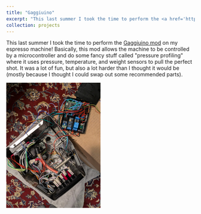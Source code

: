 ```yaml
---
title: "Gaggiuino"
excerpt: "This last summer I took the time to perform the <a href='https://gaggiuino.github.io'>Gaggiuino mod</a> on my espresso machine! Basically, this mod allows the machine to be controlled by a microcontroller and do some fancy stuff called "pressure profiling" where it uses pressure, temperature, and weight sensors to pull the perfect shot. It was a lot of fun, but also a lot harder than I thought it would be (mostly because I thought I could swap out some recommended parts). <br/><img src='/images/projects/integration_hell.jpg' width='25%' height='25%'>"
collection: projects
---
```


This last summer I took the time to perform the <a href='https://gaggiuino.github.io'>Gaggiuino mod</a> on my espresso machine! Basically, this mod allows the machine to be controlled by a microcontroller and do some fancy stuff called "pressure profiling" where it uses pressure, temperature, and weight sensors to pull the perfect shot. It was a lot of fun, but also a lot harder than I thought it would be (mostly because I thought I could swap out some recommended parts).

<img src='/images/projects/integration_hell.jpg' width='50%' height='50%'>